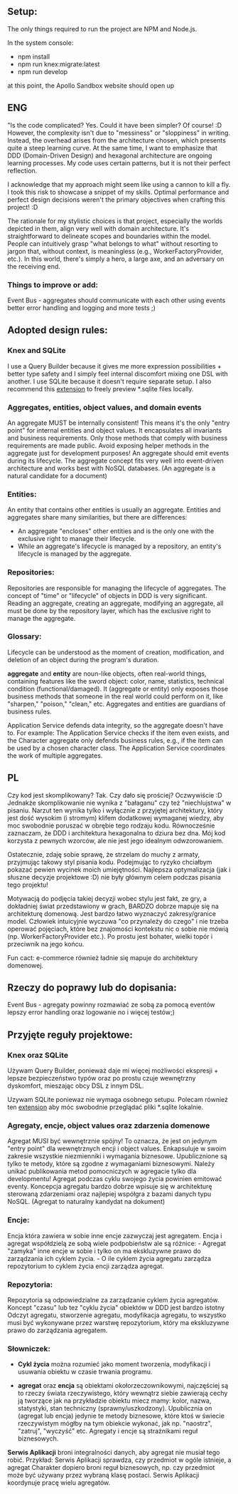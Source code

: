 
## Setup:

The only things required to run the project are NPM and Node.js.

In the system console:
- npm install
- npm run knex:migrate:latest
- npm run develop

at this point, the Apollo Sandbox website should open up

## ENG
"Is the code complicated? Yes. Could it have been simpler? Of course! :D
However, the complexity isn't due to "messiness" or "sloppiness" in writing. Instead, the overhead arises from the architecture chosen, which presents quite a steep learning curve. At the same time, I want to emphasize that DDD (Domain-Driven Design) and hexagonal architecture are ongoing learning processes. My code uses certain patterns, but it is not their perfect reflection.

I acknowledge that my approach might seem like using a cannon to kill a fly. I took this risk to showcase a snippet of my skills. Optimal performance and perfect design decisions weren't the primary objectives when crafting this project! :D

The rationale for my stylistic choices is that project, especially the worlds depicted in them, align very well with domain architecture. It's straightforward to delineate scopes and boundaries within the model. People can intuitively grasp "what belongs to what" without resorting to jargon that, without context, is meaningless (e.g., WorkerFactoryProvider, etc.). In this world, there's simply a hero, a large axe, and an adversary on the receiving end.

### Things to improve or add:
Event Bus - aggregates should communicate with each other using events
better error handling and logging
and more tests ;)

## Adopted design rules:
### Knex and SQLite
I use a Query Builder because it gives me more expression possibilities + better type safety and I simply feel internal discomfort mixing one DSL with another.
I use SQLite because it doesn't require separate setup. I also recommend this [extension](https://marketplace.visualstudio.com/items?itemName=qwtel.sqlite-viewer) to freely preview *.sqlite files locally.

### Aggregates, entities, object values, and domain events
An aggregate MUST be internally consistent! This means it's the only "entry point" for internal entities and object values.
It encapsulates all invariants and business requirements.
Only those methods that comply with business requirements are made public.
Avoid exposing helper methods in the aggregate just for development purposes!
An aggregate should emit events during its lifecycle. The aggregate concept fits very well into event-driven architecture and works best with NoSQL databases. (An aggregate is a natural candidate for a document)

### Entities:
An entity that contains other entities is usually an aggregate.
Entities and aggregates share many similarities, but there are differences:
- An aggregate "encloses" other entities and is the only one with the exclusive right to manage their lifecycle.
- While an aggregate's lifecycle is managed by a repository, an entity's lifecycle is managed by the aggregate.

### Repositories:
Repositories are responsible for managing the lifecycle of aggregates.
The concept of "time" or "lifecycle" of objects in DDD is very significant.
Reading an aggregate, creating an aggregate, modifying an aggregate, all must be done by the repository layer, which has the exclusive right to manage the aggregate.

### Glossary:
Lifecycle can be understood as the moment of creation, modification, and deletion of an object during the program's duration.

**aggregate** and **entity** are noun-like objects, often real-world things, containing features like the sword object: color, name, statistics, technical condition (functional/damaged). It (aggregate or entity) only exposes those business methods that someone in the real world could perform on it, like "sharpen," "poison," "clean," etc. Aggregates and entities are guardians of business rules.

Application Service defends data integrity, so the aggregate doesn't have to. For example: The Application Service checks if the item even exists, and the Character aggregate only defends business rules, e.g., if the item can be used by a chosen character class. The Application Service coordinates the work of multiple aggregates.

## PL
Czy kod jest skomplikowany? Tak. Czy dało się prościej? Oczwywiście :D 
Jednakże skomplikowanie nie wynika z "bałaganu" czy też "niechlujstwa" w pisaniu. 
Narzut ten wynika tylko i wyłącznie z przyjętej architektury, który jest dość wysokim (i stromym) klifem dodatkowej wymaganej wiedzy, aby moc swobodnie poruszać w obrębie tego rodzaju kodu. Równocześnie zaznaczam, że DDD i architektura hexagonalna to dziura bez dna. Mój kod korzysta z pewnych wzorców, ale nie jest jego idealnym odwzorowaniem.

Ostatecznie, zdaję sobie sprawę, że strzelam do muchy z armaty, przyjmując takowy styl pisania kodu. Podejmując to ryzyko chciałbym pokazać pewien wycinek moich umiejętności. Najlepsza optymalizacja (jak i słuszne decyzje projektowe :D) nie były głównym celem podczas pisania tego projektu! 

Motywacją do podjęcia takiej decyzji wobec stylu jest fakt, ze gry, a dokładniej świat przedstawiony w grach, BARDZO dobrze mapuje się na architekturę domenową. 
Jest bardzo łatwo wyznaczyć zakresy/granice model. Człowiek intuicyjnie wyczuwa "co przynależy do czego" i nie trzeba operować pojęciach, które bez znajomości kontekstu nic o sobie nie mówią (np. WorkerFactoryProvider etc.). Po prostu jest bohater, wielki topór i przeciwnik na jego końcu.

Fun cact: e-commerce również ładnie się mapuje do architektury domenowej. 


## Rzeczy do poprawy lub do dopisania:

Event Bus - agregaty powinny rozmawiać ze sobą za pomocą eventów
lepszy error handling oraz logowanie
no i więcej testów;)

## Przyjęte reguły projektowe:

### Knex oraz SQLite
Używam Query Builder, ponieważ daje mi więcej możliwości ekspresji + lepsze bezpieczeństwo typów oraz po prostu czuje wewnętrzny dyskomfort, mieszając obcy DSL z innym DSL.

Uzywam SQLite poniewaz nie wymaga osobnego setupu. Polecam również ten [extension](https://marketplace.visualstudio.com/items?itemName=qwtel.sqlite-viewer) aby móc swobodnie przeglądać pliki *.sqlite lokalnie.

### Agregaty, encje, object values oraz zdarzenia domenowe
Agregat MUSI być wewnętrznie spójny! To oznacza, że jest on jedynym "entry point" dla wewnętrznych encji i object values.
Enkapsuluje w swoim zakresie wszystkie niezmienniki i wymagania biznesowe.
Upublicznione są tylko te metody, które są zgodne z wymaganiami biznesowymi. 
Należy unikać publikowania metod pomocniczych w agregacie tylko dla developmentu!
Agregat podczas cyklu swojego życia powinien emitować eventy. Koncepcja agregatu bardzo dobrze wpisuje się w architekturę sterowaną zdarzeniami oraz najlepiej współgra z bazami danych typu NoSQL. (Agregat to naturalny kandydat na dokument)

### Encje:
Encja która zawiera w sobie inne encje zazwyczaj jest agregatem.
Encja i agregat współdzielą ze sobą wiele podpobieństw ale są różnice:
    - Agregat "zamyka" inne encje w sobie i tylko on ma ekskluzywne prawo do zarządzania ich cyklem życia.
    - O ile cyklem życia agregatu zarządza repozytorium to cyklem życia encji zarządza agregat.

### Repozytoria:
Repozytoria są odpowiedzialne za zarządzanie cyklem życia agregatów.
Koncept "czasu" lub tez "cyklu życia" obiektów w DDD jest bardzo istotny
Odczyt agregatu, stworzenie agregatu, modyfikacja agregatu, to wszystko musi być wykonywane przez warstwę repozytorium, który ma ekskluzywne prawo do zarządzania agregatem. 


### Słowniczek:
- **Cykl życia** można rozumieć jako moment tworzenia, modyfikacji i usuwania obiektu w czasie trwania programu. 

- **agregat** oraz **encja** są obiektami okołorzeczownikowymi, najczęściej są to rzeczy świata rzeczywistego, który wewnątrz siebie zawierają cechy ją tworzące jak na przykładzie obiektu miecz mamy: kolor, nazwa, statystyki, stan techniczny (sprawny/uszkodzony). Upublicznia on (agregat lub encja) jedynie te metody biznesowe, które ktoś w świecie rzeczywistym mógłby na tym obiekcie wykonać, jak np. "naostrz", "zatruj", "wyczyść" etc. Agregaty i encje są strażnikami reguł biznesowych.

**Serwis Aplikacji** broni integralności danych, aby agregat nie musiał tego robić. Przykład: Serwis Aplikacji sprawdza, czy przedmiot w ogóle istnieje, a agregat Charakter dopiero broni reguł biznesowych, np. czy przedmiot może być używany przez wybraną klasę postaci. 
Serwis Aplikacji koordynuje pracę wielu agregatów. 
